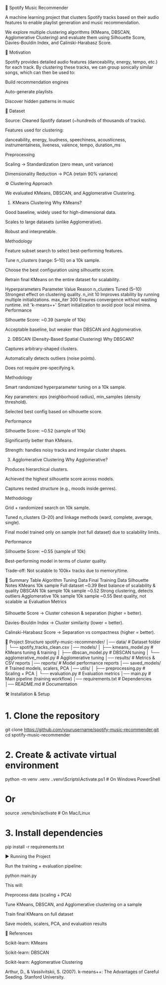 🎵 Spotify Music Recommender

A machine learning project that clusters Spotify tracks based on their audio features to enable playlist generation and music recommendation.

We explore multiple clustering algorithms (KMeans, DBSCAN, Agglomerative Clustering) and evaluate them using Silhouette Score, Davies-Bouldin Index, and Calinski-Harabasz Score.

📌 Motivation

Spotify provides detailed audio features (danceability, energy, tempo, etc.) for each track. By clustering these tracks, we can group sonically similar songs, which can then be used to:

Build recommendation engines

Auto-generate playlists

Discover hidden patterns in music

📂 Dataset

Source: Cleaned Spotify dataset (~hundreds of thousands of tracks).

Features used for clustering:

danceability, energy, loudness, speechiness, acousticness,
instrumentalness, liveness, valence, tempo, duration_ms

Preprocessing

Scaling → Standardization (zero mean, unit variance)

Dimensionality Reduction → PCA (retain 90% variance)

⚙️ Clustering Approach

We evaluated KMeans, DBSCAN, and Agglomerative Clustering.

1. KMeans Clustering
Why KMeans?

Good baseline, widely used for high-dimensional data.

Scales to large datasets (unlike Agglomerative).

Robust and interpretable.

Methodology

Feature subset search to select best-performing features.

Tune n_clusters (range: 5–10) on a 10k sample.

Choose the best configuration using silhouette score.

Retrain final KMeans on the entire dataset for scalability.

Hyperparameters
Parameter	Value	Reason
n_clusters	Tuned (5–10)	Strongest effect on clustering quality.
n_init	10	Improves stability by running multiple initializations.
max_iter	300	Ensures convergence without wasting runtime.
init	'k-means++'	Smart initialization to avoid poor local minima.
Performance

Silhouette Score: ~0.39 (sample of 10k)

Acceptable baseline, but weaker than DBSCAN and Agglomerative.

2. DBSCAN (Density-Based Spatial Clustering)
Why DBSCAN?

Captures arbitrary-shaped clusters.

Automatically detects outliers (noise points).

Does not require pre-specifying k.

Methodology

Smart randomized hyperparameter tuning on a 10k sample.

Key parameters: eps (neighborhood radius), min_samples (density threshold).

Selected best config based on silhouette score.

Performance

Silhouette Score: ~0.52 (sample of 10k)

Significantly better than KMeans.

Strength: handles noisy tracks and irregular cluster shapes.

3. Agglomerative Clustering
Why Agglomerative?

Produces hierarchical clusters.

Achieved the highest silhouette score across models.

Captures nested structure (e.g., moods inside genres).

Methodology

Grid + randomized search on 10k sample.

Tuned n_clusters (3–20) and linkage methods (ward, complete, average, single).

Final model trained only on sample (not full dataset) due to scalability limits.

Performance

Silhouette Score: ~0.55 (sample of 10k)

Best-performing model in terms of cluster quality.

Trade-off: Not scalable to 100k+ tracks due to memory/time.

🔑 Summary Table
Algorithm	Tuning Data	Final Training Data	Silhouette	Notes
KMeans	10k sample	Full dataset	~0.39	Best balance of scalability & quality
DBSCAN	10k sample	10k sample	~0.52	Strong clustering, detects outliers
Agglomerative	10k sample	10k sample	~0.55	Best quality, not scalable
📊 Evaluation Metrics

Silhouette Score → Cluster cohesion & separation (higher = better).

Davies-Bouldin Index → Cluster similarity (lower = better).

Calinski-Harabasz Score → Separation vs compactness (higher = better).

📂 Project Structure
spotify-music-recommender/
│── data/                         # Dataset folder
│   └── spotify_tracks_clean.csv
│── models/
│   ├── kmeans_model.py           # KMeans tuning & training
│   ├── dbscan_model.py           # DBSCAN tuning
│   └── agglomerative_model.py    # Agglomerative tuning
│── results/                      # Metrics & CSV reports
│── reports/                      # Model performance reports
│── saved_models/                 # Trained models, scalers, PCA
│── utils/
│   ├── preprocessing.py          # Scaling + PCA
│   └── evaluation.py             # Evaluation metrics
│── main.py                       # Main pipeline (training workflow)
│── requirements.txt              # Dependencies
│── README.md                     # Documentation

🛠️ Installation & Setup
# 1. Clone the repository
git clone https://github.com/yourusername/spotify-music-recommender.git
cd spotify-music-recommender

# 2. Create & activate virtual environment
python -m venv .venv
.\.venv\Scripts\Activate.ps1   # On Windows PowerShell
# Or
source .venv/bin/activate      # On Mac/Linux

# 3. Install dependencies
pip install -r requirements.txt

▶️ Running the Project

Run the training + evaluation pipeline:

python main.py


This will:

Preprocess data (scaling + PCA)

Tune KMeans, DBSCAN, and Agglomerative clustering on a sample

Train final KMeans on full dataset

Save models, scalers, PCA, and evaluation results

📑 References

Scikit-learn: KMeans

Scikit-learn: DBSCAN

Scikit-learn: Agglomerative Clustering

Arthur, D., & Vassilvitskii, S. (2007). k-means++: The Advantages of Careful Seeding. Stanford University.
